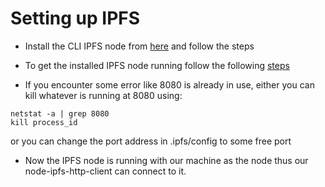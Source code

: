 # Setting up IPFS

- Install the CLI IPFS node from [here](https://docs.ipfs.io/install/command-line/#official-distributions) and follow the steps

- To get the installed IPFS node running follow the following [steps](https://docs.ipfs.io/how-to/command-line-quick-start/#prerequisites)

- If you encounter some error like 8080 is already in use, either you can kill whatever is running at 8080 using:

```
netstat -a | grep 8080
kill process_id
```

or you can change the port address in .ipfs/config to some free port

- Now the IPFS node is running with our machine as the node thus our node-ipfs-http-client can connect to it. 